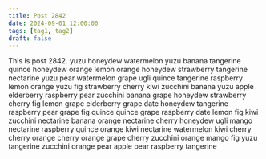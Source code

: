 ```yaml
---
title: Post 2842
date: 2024-09-01 12:00:00
tags: [tag1, tag2]
draft: false
---
```

This is post 2842.
yuzu
honeydew
watermelon
yuzu
banana
tangerine
quince
honeydew
orange
lemon
orange
honeydew
strawberry
tangerine
nectarine
yuzu
pear
watermelon
grape
ugli
quince
tangerine
raspberry
lemon
orange
yuzu
fig
strawberry
cherry
kiwi
zucchini
banana
yuzu
apple
elderberry
raspberry
pear
zucchini
banana
grape
honeydew
strawberry
cherry
fig
lemon
grape
elderberry
grape
date
honeydew
tangerine
raspberry
pear
grape
fig
quince
quince
grape
raspberry
date
lemon
fig
kiwi
zucchini
nectarine
banana
orange
nectarine
cherry
honeydew
ugli
mango
nectarine
raspberry
quince
orange
kiwi
nectarine
watermelon
kiwi
cherry
cherry
orange
cherry
orange
grape
cherry
zucchini
orange
mango
fig
yuzu
tangerine
zucchini
orange
pear
apple
pear
raspberry
tangerine
